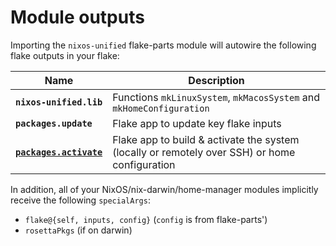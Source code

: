 # Module outputs

Importing the `nixos-unified` flake-parts module will autowire the following flake outputs in your flake:

| Name                                   | Description                                                                                   |
| -------------------------------------- | --------------------------------------------------------------------------------------------- |
| **`nixos-unified.lib`**                | Functions `mkLinuxSystem`, `mkMacosSystem` and `mkHomeConfiguration`                          |
| **`packages.update`**                  | Flake app to update key flake inputs                                                          |
| [**`packages.activate`**](activate.md) | Flake app to build & activate the system (locally or remotely over SSH) or home configuration |

In addition, all of your NixOS/nix-darwin/home-manager modules implicitly receive the following `specialArgs`:

- `flake@{self, inputs, config}` (`config` is from flake-parts')
- `rosettaPkgs` (if on darwin)

[^home]: This will soon be removed in favour of the [activate app](activate.md). See <https://github.com/srid/nixos-unified/issues/18>
